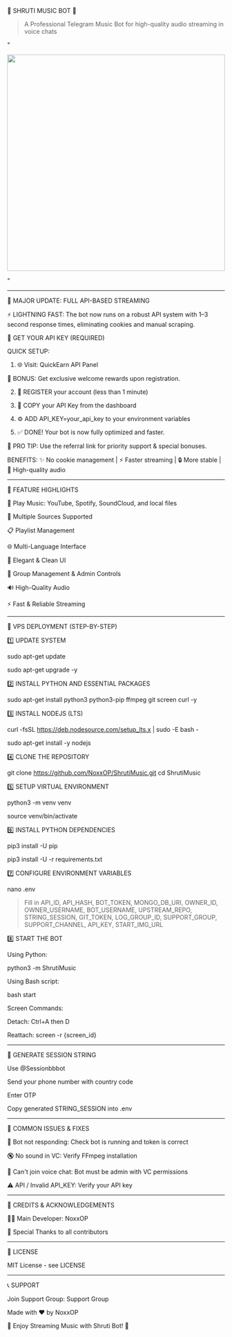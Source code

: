 🎵 SHRUTI MUSIC BOT 🎵

> A Professional Telegram Music Bot for high-quality audio streaming in voice chats


"<p align="center"> <img src="ShrutiMusic/assets/equalizer.svg" width="100%" height="500"> </p>"


---

🚀 MAJOR UPDATE: FULL API-BASED STREAMING

⚡ LIGHTNING FAST: The bot now runs on a robust API system with 1–3 second response times, eliminating cookies and manual scraping.

🔑 GET YOUR API KEY (REQUIRED)

QUICK SETUP:

1. 🌐 Visit: QuickEarn API Panel

🎁 BONUS: Get exclusive welcome rewards upon registration.



2. 📝 REGISTER your account (less than 1 minute)


3. 🔑 COPY your API Key from the dashboard


4. ⚙️ ADD API_KEY=your_api_key to your environment variables


5. ✅ DONE! Your bot is now fully optimized and faster.



💎 PRO TIP: Use the referral link for priority support & special bonuses.

BENEFITS: ✨ No cookie management | ⚡ Faster streaming | 🔒 More stable | 🎯 High-quality audio


---

📌 FEATURE HIGHLIGHTS

🎵 Play Music: YouTube, Spotify, SoundCloud, and local files

🔗 Multiple Sources Supported

📋 Playlist Management

🌐 Multi-Language Interface

🎨 Elegant & Clean UI

👑 Group Management & Admin Controls

🔊 High-Quality Audio

⚡ Fast & Reliable Streaming



---

🔧 VPS DEPLOYMENT (STEP-BY-STEP)

1️⃣ UPDATE SYSTEM

sudo apt-get update

sudo apt-get upgrade -y

2️⃣ INSTALL PYTHON AND ESSENTIAL PACKAGES

sudo apt-get install python3 python3-pip ffmpeg git screen curl -y

3️⃣ INSTALL NODEJS (LTS)

curl -fsSL https://deb.nodesource.com/setup_lts.x | sudo -E bash -

sudo apt-get install -y nodejs

4️⃣ CLONE THE REPOSITORY

git clone https://github.com/NoxxOP/ShrutiMusic.git
cd ShrutiMusic

5️⃣ SETUP VIRTUAL ENVIRONMENT

python3 -m venv venv

source venv/bin/activate

6️⃣ INSTALL PYTHON DEPENDENCIES

pip3 install -U pip

pip3 install -U -r requirements.txt

7️⃣ CONFIGURE ENVIRONMENT VARIABLES

nano .env

> Fill in API_ID, API_HASH, BOT_TOKEN, MONGO_DB_URI, OWNER_ID, OWNER_USERNAME, BOT_USERNAME, UPSTREAM_REPO, STRING_SESSION, GIT_TOKEN, LOG_GROUP_ID, SUPPORT_GROUP, SUPPORT_CHANNEL, API_KEY, START_IMG_URL



8️⃣ START THE BOT

Using Python:

python3 -m ShrutiMusic

Using Bash script:

bash start

Screen Commands:

Detach: Ctrl+A then D

Reattach: screen -r {screen_id}



---

🔄 GENERATE SESSION STRING

Use @Sessionbbbot

Send your phone number with country code

Enter OTP

Copy generated STRING_SESSION into .env



---

🤔 COMMON ISSUES & FIXES

🤖 Bot not responding: Check bot is running and token is correct

🔇 No sound in VC: Verify FFmpeg installation

🚫 Can't join voice chat: Bot must be admin with VC permissions

⚠️ API / Invalid API_KEY: Verify your API key



---

🌟 CREDITS & ACKNOWLEDGEMENTS

👨‍💻 Main Developer: NoxxOP

🙏 Special Thanks to all contributors



---

📝 LICENSE

MIT License - see LICENSE


---

📞 SUPPORT

Join Support Group: Support Group

Made with ❤️ by NoxxOP


🎵 Enjoy Streaming Music with Shruti Bot! 🎵

